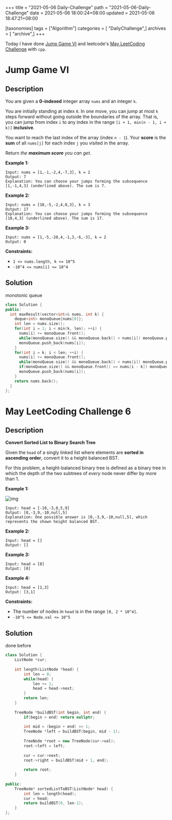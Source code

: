 +++
title = "2021-05-06 Daily-Challenge"
path = "2021-05-06-Daily-Challenge"
date = 2021-05-06 18:00:24+08:00
updated = 2021-05-06 18:47:21+08:00

[taxonomies]
tags = ["Algorithm"]
categories = [ "DailyChallenge",]
archives = [ "archive",]
+++

Today I have done [Jump Game VI](https://leetcode.com/problems/jump-game-vi/) and leetcode's [May LeetCoding Challenge](https://leetcode.com/explore/challenge/card/may-leetcoding-challenge-2021/598/week-1-may-1st-may-7th/3733/) with `cpp`.

<!-- more -->

# Jump Game VI

## Description

You are given a **0-indexed** integer array `nums` and an integer `k`.

You are initially standing at index `0`. In one move, you can jump at most `k` steps forward without going outside the boundaries of the array. That is, you can jump from index `i` to any index in the range `[i + 1, min(n - 1, i + k)]` **inclusive**.

You want to reach the last index of the array (index `n - 1`). Your **score** is the **sum** of all `nums[j]` for each index `j` you visited in the array.

Return *the **maximum score** you can get*.

 

**Example 1:**

```
Input: nums = [1,-1,-2,4,-7,3], k = 2
Output: 7
Explanation: You can choose your jumps forming the subsequence [1,-1,4,3] (underlined above). The sum is 7.
```

**Example 2:**

```
Input: nums = [10,-5,-2,4,0,3], k = 3
Output: 17
Explanation: You can choose your jumps forming the subsequence [10,4,3] (underlined above). The sum is 17.
```

**Example 3:**

```
Input: nums = [1,-5,-20,4,-1,3,-6,-3], k = 2
Output: 0
```

 

**Constraints:**

-  `1 <= nums.length, k <= 10^5`
- `-10^4 <= nums[i] <= 10^4`


## Solution

monotonic queue

``` cpp
class Solution {
public:
  int maxResult(vector<int>& nums, int k) {
    deque<int> monoQueue{nums[0]};
    int len = nums.size();
    for(int i = 1; i < min(k, len); ++i) {
      nums[i] += monoQueue.front();
      while(monoQueue.size() && monoQueue.back() < nums[i]) monoQueue.pop_back();
      monoQueue.push_back(nums[i]);
    }
    for(int i = k; i < len; ++i) {
      nums[i] += monoQueue.front();
      while(monoQueue.size() && monoQueue.back() < nums[i]) monoQueue.pop_back();
      if(monoQueue.size() && monoQueue.front() == nums[i - k]) monoQueue.pop_front();
      monoQueue.push_back(nums[i]);
    }
    return nums.back();
  }
};
```

# May LeetCoding Challenge 6

## Description

**Convert Sorted List to Binary Search Tree**

Given the `head` of a singly linked list where elements are **sorted in ascending order**, convert it to a height balanced BST.

For this problem, a height-balanced binary tree is defined as a binary tree in which the depth of the two subtrees of *every* node never differ by more than 1.

 

**Example 1:**

![img](https://assets.leetcode.com/uploads/2020/08/17/linked.jpg)

```
Input: head = [-10,-3,0,5,9]
Output: [0,-3,9,-10,null,5]
Explanation: One possible answer is [0,-3,9,-10,null,5], which represents the shown height balanced BST.
```

**Example 2:**

```
Input: head = []
Output: []
```

**Example 3:**

```
Input: head = [0]
Output: [0]
```

**Example 4:**

```
Input: head = [1,3]
Output: [3,1]
```

 

**Constraints:**

- The number of nodes in `head` is in the range `[0, 2 * 10^4]`.
- `-10^5 <= Node.val <= 10^5`

## Solution

done before

``` cpp
class Solution {
    ListNode *cur;
    
    int length(ListNode *head) {
        int len = 0;
        while(head) {
            len += 1;
            head = head->next;
        }
        return len;
    }
    
    TreeNode *buildBST(int begin, int end) {
        if(begin > end) return nullptr;
        
        int mid = (begin + end) >> 1;
        TreeNode *left = buildBST(begin, mid - 1);
        
        TreeNode *root = new TreeNode(cur->val);
        root->left = left;
        
        cur = cur->next;
        root->right = buildBST(mid + 1, end);
        
        return root;
    }
    
public:
    TreeNode* sortedListToBST(ListNode* head) {
        int len = length(head);
        cur = head;
        return buildBST(0, len-1);
    }
};
```
